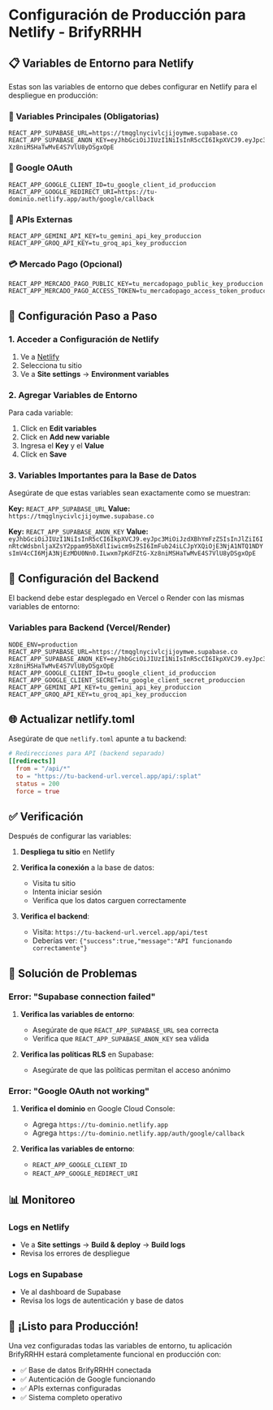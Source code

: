 # Configuración de Producción para Netlify - BrifyRRHH

## 📋 Variables de Entorno para Netlify

Estas son las variables de entorno que debes configurar en Netlify para el despliegue en producción:

### 🔐 Variables Principales (Obligatorias)

```
REACT_APP_SUPABASE_URL=https://tmqglnycivlcjijoymwe.supabase.co
REACT_APP_SUPABASE_ANON_KEY=eyJhbGciOiJIUzI1NiIsInR5cCI6IkpXVCJ9.eyJpc3MiOiJzdXBhYmFzZSIsInJlZiI6InRtcWdsbnljaXZsY2ppam95bXdlIiwicm9sZSI6ImFub24iLCJpYXQiOjE3NjA1NTQ1NDYsImV4cCI6MjA3NjEzMDU0Nn0.ILwxm7pKdFZtG-Xz8niMSHaTwMvE4S7VlU8yDSgxOpE
```

### 🔗 Google OAuth

```
REACT_APP_GOOGLE_CLIENT_ID=tu_google_client_id_produccion
REACT_APP_GOOGLE_REDIRECT_URI=https://tu-dominio.netlify.app/auth/google/callback
```

### 🤖 APIs Externas

```
REACT_APP_GEMINI_API_KEY=tu_gemini_api_key_produccion
REACT_APP_GROQ_API_KEY=tu_groq_api_key_produccion
```

### 💳 Mercado Pago (Opcional)

```
REACT_APP_MERCADO_PAGO_PUBLIC_KEY=tu_mercadopago_public_key_produccion
REACT_APP_MERCADO_PAGO_ACCESS_TOKEN=tu_mercadopago_access_token_produccion
```

## 🚀 Configuración Paso a Paso

### 1. Acceder a Configuración de Netlify

1. Ve a [Netlify](https://app.netlify.com)
2. Selecciona tu sitio
3. Ve a **Site settings** → **Environment variables**

### 2. Agregar Variables de Entorno

Para cada variable:
1. Click en **Edit variables**
2. Click en **Add new variable**
3. Ingresa el **Key** y el **Value**
4. Click en **Save**

### 3. Variables Importantes para la Base de Datos

Asegúrate de que estas variables sean exactamente como se muestran:

**Key:** `REACT_APP_SUPABASE_URL`
**Value:** `https://tmqglnycivlcjijoymwe.supabase.co`

**Key:** `REACT_APP_SUPABASE_ANON_KEY`
**Value:** `eyJhbGciOiJIUzI1NiIsInR5cCI6IkpXVCJ9.eyJpc3MiOiJzdXBhYmFzZSIsInJlZiI6InRtcWdsbnljaXZsY2ppam95bXdlIiwicm9sZSI6ImFub24iLCJpYXQiOjE3NjA1NTQ1NDYsImV4cCI6MjA3NjEzMDU0Nn0.ILwxm7pKdFZtG-Xz8niMSHaTwMvE4S7VlU8yDSgxOpE`

## 🔧 Configuración del Backend

El backend debe estar desplegado en Vercel o Render con las mismas variables de entorno:

### Variables para Backend (Vercel/Render)

```
NODE_ENV=production
REACT_APP_SUPABASE_URL=https://tmqglnycivlcjijoymwe.supabase.co
REACT_APP_SUPABASE_ANON_KEY=eyJhbGciOiJIUzI1NiIsInR5cCI6IkpXVCJ9.eyJpc3MiOiJzdXBhYmFzZSIsInJlZiI6InRtcWdsbnljaXZsY2ppam95bXdlIiwicm9sZSI6ImFub24iLCJpYXQiOjE3NjA1NTQ1NDYsImV4cCI6MjA3NjEzMDU0Nn0.ILwxm7pKdFZtG-Xz8niMSHaTwMvE4S7VlU8yDSgxOpE
REACT_APP_GOOGLE_CLIENT_ID=tu_google_client_id_produccion
REACT_APP_GOOGLE_CLIENT_SECRET=tu_google_client_secret_produccion
REACT_APP_GEMINI_API_KEY=tu_gemini_api_key_produccion
REACT_APP_GROQ_API_KEY=tu_groq_api_key_produccion
```

## 🌐 Actualizar netlify.toml

Asegúrate de que `netlify.toml` apunte a tu backend:

```toml
# Redirecciones para API (backend separado)
[[redirects]]
  from = "/api/*"
  to = "https://tu-backend-url.vercel.app/api/:splat"
  status = 200
  force = true
```

## ✅ Verificación

Después de configurar las variables:

1. **Despliega tu sitio** en Netlify
2. **Verifica la conexión** a la base de datos:
   - Visita tu sitio
   - Intenta iniciar sesión
   - Verifica que los datos carguen correctamente

3. **Verifica el backend**:
   - Visita: `https://tu-backend-url.vercel.app/api/test`
   - Deberías ver: `{"success":true,"message":"API funcionando correctamente"}`

## 🚨 Solución de Problemas

### Error: "Supabase connection failed"

1. **Verifica las variables de entorno**:
   - Asegúrate de que `REACT_APP_SUPABASE_URL` sea correcta
   - Verifica que `REACT_APP_SUPABASE_ANON_KEY` sea válida

2. **Verifica las políticas RLS** en Supabase:
   - Asegúrate de que las políticas permitan el acceso anónimo

### Error: "Google OAuth not working"

1. **Verifica el dominio** en Google Cloud Console:
   - Agrega `https://tu-dominio.netlify.app`
   - Agrega `https://tu-dominio.netlify.app/auth/google/callback`

2. **Verifica las variables de entorno**:
   - `REACT_APP_GOOGLE_CLIENT_ID`
   - `REACT_APP_GOOGLE_REDIRECT_URI`

## 📊 Monitoreo

### Logs en Netlify
- Ve a **Site settings** → **Build & deploy** → **Build logs**
- Revisa los errores de despliegue

### Logs en Supabase
- Ve al dashboard de Supabase
- Revisa los logs de autenticación y base de datos

## 🎉 ¡Listo para Producción!

Una vez configuradas todas las variables de entorno, tu aplicación BrifyRRHH estará completamente funcional en producción con:
- ✅ Base de datos BrifyRRHH conectada
- ✅ Autenticación de Google funcionando
- ✅ APIs externas configuradas
- ✅ Sistema completo operativo